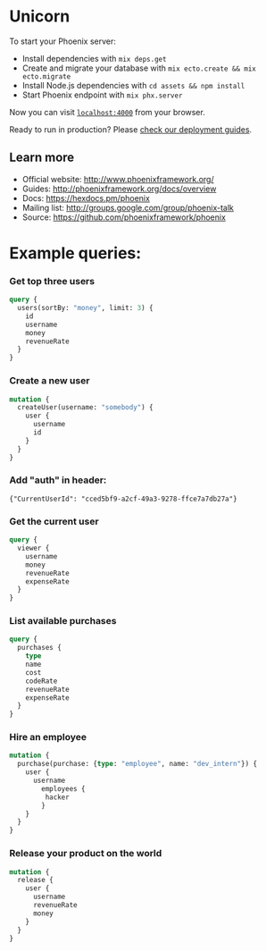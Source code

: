 # Unicorn

To start your Phoenix server:

  * Install dependencies with `mix deps.get`
  * Create and migrate your database with `mix ecto.create && mix ecto.migrate`
  * Install Node.js dependencies with `cd assets && npm install`
  * Start Phoenix endpoint with `mix phx.server`

Now you can visit [`localhost:4000`](http://localhost:4000) from your browser.

Ready to run in production? Please [check our deployment guides](http://www.phoenixframework.org/docs/deployment).

## Learn more

  * Official website: http://www.phoenixframework.org/
  * Guides: http://phoenixframework.org/docs/overview
  * Docs: https://hexdocs.pm/phoenix
  * Mailing list: http://groups.google.com/group/phoenix-talk
  * Source: https://github.com/phoenixframework/phoenix

# Example queries:

### Get top three users

```graphql
query {
  users(sortBy: "money", limit: 3) {
    id
    username
    money
    revenueRate
  }
}
```

### Create a new user

```graphql
mutation {
  createUser(username: "somebody") {
    user {
      username
      id
    }
  }
}
```

### Add "auth" in header:

    {"CurrentUserId": "cced5bf9-a2cf-49a3-9278-ffce7a7db27a"}

### Get the current user

```graphql
query {
  viewer {
    username
    money
    revenueRate
    expenseRate
  }
}
```

### List available purchases

```graphql
query {
  purchases {
    type
    name
    cost
    codeRate
    revenueRate
    expenseRate
  }
}
```

### Hire an employee

```graphql
mutation {
  purchase(purchase: {type: "employee", name: "dev_intern"}) {
    user {
      username
    	employees {
     	 hacker
    	}
    }
  }
}
```

### Release your product on the world

```graphql
mutation {
  release {
    user {
      username
      revenueRate
      money
    }
  }
}
```
